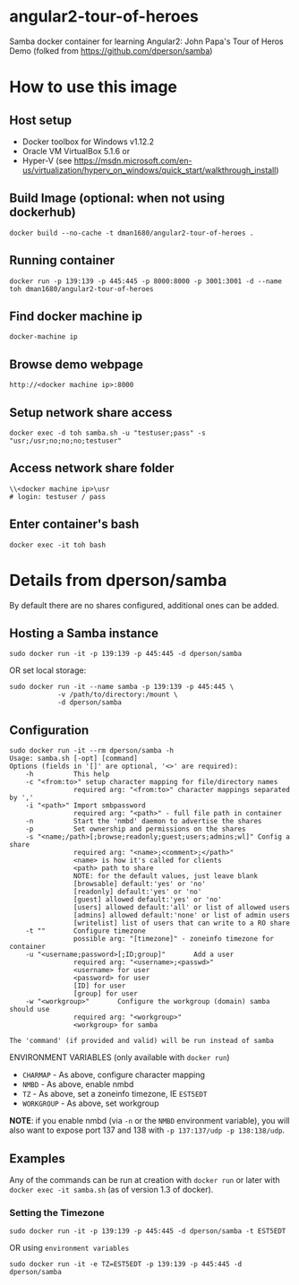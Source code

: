 # angular2-tour-of-heroes

Samba docker container for learning Angular2: John Papa's Tour of Heros Demo
(folked from https://github.com/dperson/samba)

# How to use this image

## Host setup
- Docker toolbox for Windows v1.12.2
- Oracle VM VirtualBox 5.1.6 
or 
- Hyper-V (see https://msdn.microsoft.com/en-us/virtualization/hyperv_on_windows/quick_start/walkthrough_install)

## Build Image (optional: when not using dockerhub)

    docker build --no-cache -t dman1680/angular2-tour-of-heroes .
    
## Running container

    docker run -p 139:139 -p 445:445 -p 8000:8000 -p 3001:3001 -d --name toh dman1680/angular2-tour-of-heroes
        
## Find docker machine ip

    docker-machine ip

## Browse demo webpage
    
    http://<docker machine ip>:8000

## Setup network share access

    docker exec -d toh samba.sh -u "testuser;pass" -s "usr;/usr;no;no;no;testuser"

## Access network share folder
    
    \\<docker machine ip>\usr
    # login: testuser / pass

## Enter container's bash
    
    docker exec -it toh bash

# Details from dperson/samba

By default there are no shares configured, additional ones can be added.

## Hosting a Samba instance

    sudo docker run -it -p 139:139 -p 445:445 -d dperson/samba

OR set local storage:

    sudo docker run -it --name samba -p 139:139 -p 445:445 \
                -v /path/to/directory:/mount \
                -d dperson/samba

## Configuration

    sudo docker run -it --rm dperson/samba -h
    Usage: samba.sh [-opt] [command]
    Options (fields in '[]' are optional, '<>' are required):
        -h          This help
        -c "<from:to>" setup character mapping for file/directory names
                    required arg: "<from:to>" character mappings separated by ','
        -i "<path>" Import smbpassword
                    required arg: "<path>" - full file path in container
        -n          Start the 'nmbd' daemon to advertise the shares
        -p          Set ownership and permissions on the shares
        -s "<name;/path>[;browse;readonly;guest;users;admins;wl]" Config a share
                    required arg: "<name>;<comment>;</path>"
                    <name> is how it's called for clients
                    <path> path to share
                    NOTE: for the default values, just leave blank
                    [browsable] default:'yes' or 'no'
                    [readonly] default:'yes' or 'no'
                    [guest] allowed default:'yes' or 'no'
                    [users] allowed default:'all' or list of allowed users
                    [admins] allowed default:'none' or list of admin users
                    [writelist] list of users that can write to a RO share
        -t ""       Configure timezone
                    possible arg: "[timezone]" - zoneinfo timezone for container
        -u "<username;password>[;ID;group]"       Add a user
                    required arg: "<username>;<passwd>"
                    <username> for user
                    <password> for user
                    [ID] for user
                    [group] for user
        -w "<workgroup>"       Configure the workgroup (domain) samba should use
                    required arg: "<workgroup>"
                    <workgroup> for samba

    The 'command' (if provided and valid) will be run instead of samba

ENVIRONMENT VARIABLES (only available with `docker run`)

 * `CHARMAP` - As above, configure character mapping
 * `NMBD` - As above, enable nmbd
 * `TZ` - As above, set a zoneinfo timezone, IE `EST5EDT`
 * `WORKGROUP` - As above, set workgroup

**NOTE**: if you enable nmbd (via `-n` or the `NMBD` environment variable), you
will also want to expose port 137 and 138 with `-p 137:137/udp -p 138:138/udp`.

## Examples

Any of the commands can be run at creation with `docker run` or later with
`docker exec -it samba.sh` (as of version 1.3 of docker).

### Setting the Timezone

    sudo docker run -it -p 139:139 -p 445:445 -d dperson/samba -t EST5EDT

OR using `environment variables`

    sudo docker run -it -e TZ=EST5EDT -p 139:139 -p 445:445 -d dperson/samba
